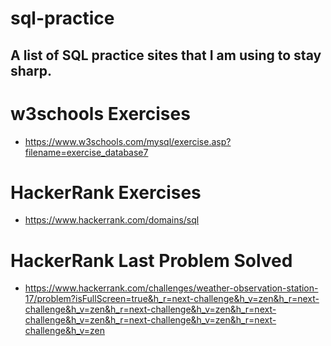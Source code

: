 # sql-practice
## A list of SQL practice sites that I am using to stay sharp.

# w3schools Exercises
- https://www.w3schools.com/mysql/exercise.asp?filename=exercise_database7

# HackerRank Exercises
- https://www.hackerrank.com/domains/sql

# HackerRank Last Problem Solved
- https://www.hackerrank.com/challenges/weather-observation-station-17/problem?isFullScreen=true&h_r=next-challenge&h_v=zen&h_r=next-challenge&h_v=zen&h_r=next-challenge&h_v=zen&h_r=next-challenge&h_v=zen&h_r=next-challenge&h_v=zen&h_r=next-challenge&h_v=zen
